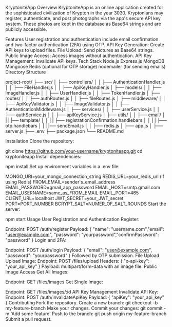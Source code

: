 KryptoniteApp
Overview
KryptoniteApp is an online application created for the sophisticated civilization of Krypton in the year 3030. Kryptonians may register, authenticate, and post photographs via the app's secure API key system. These photos are kept in the database as Base64 strings and are publicly accessible.

Features
User registration and authentication include email confirmation and two-factor authentication (2FA) using OTP.
API Key Generation: Create API keys to upload files.
File Upload: Send pictures as Base64 strings.
Public Image Access: Access images without authentication.
API Key Management: Invalidate API keys.
Tech Stack
Node.js
Express.js
MongoDB
Mongoose
Redis (optional for OTP storage)
nodemailer (for sending emails)
Directory Structure

project-root/
├── src/
│   ├── controllers/
│   │   ├── AuthenticationHandler.js
│   │   ├── FileHandler.js
│   │   ├── ApiKeyHandler.js
│   ├── models/
│   │   ├── ImageHandler.js
│   │   ├── UserHandler.js
│   │   ├── TokenHandler.js
│   ├── routes/
│   │   ├── authRoutes.js
│   │   ├── fileRoutes.js
│   ├── middleware/
│   │   ├── ApiKeyValidator.js
│   │   ├── ImageValidator.js
│   │   ├── AuthenticationMiddleware.js
│   ├── services/
│   │   ├── userService.js
│   │   ├── authService.js
│   │   ├── apiKeyService.js
│   ├── utils/
│   │   ├── email/
│   |   |   |── template/
│   │   |   |    ├── registrationConfirmation.handlebars
│   │   |   |    ├── otp.handlebars
│   |   |   |── sendEmail.js
│   │   ├── redis.js
│   ├── app.js
│   ├── server.js
├── .env
├── package.json
└── README.md


Installation
Clone the repository:

git clone https://github.com/your-username/kryptoniteapp.git
cd kryptoniteapp
Install dependencies:

npm install
Set up environment variables in a .env file:

MONGO_URI=your_mongo_connection_string
REDIS_URL=your_redis_url (if using Redis)
FROM_EMAIL=sender's_email_address
EMAIL_PASSWORD=gmail_app_password
EMAIL_HOST=smtp.gmail.com
EMAIL_USERNAME=same_as_FROM_EMAIL
EMAIL_PORT=465
CLIENT_URL=localhost
JWT_SECRET=your_JWT_secret
PORT=PORT_NUMBER
BCRYPT_SALT=NUMER_OF_SALT_ROUNDS
Start the server:

npm start
Usage
User Registration and Authentication
Register:

Endpoint: POST /auth/register
Payload: { "name": "username.com","email": "user@example.com", "password": "yourpassword","confirmPassword": "password" }
Login and 2FA:

Endpoint: POST /auth/login
Payload: { "email": "user@example.com", "password": "yourpassword" }
Followed by OTP submission.
File Upload
Upload Image:
Endpoint: POST /files/upload
Headers: { "x-api-key": "your_api_key" }
Payload: multipart/form-data with an image file.
Public Image Access
Get All Images:

Endpoint: GET /files/images
Get Single Image:

Endpoint: GET /files/images/:id
API Key Management
Invalidate API Key:
Endpoint: POST /auth/invalidateApiKey
Payload: { "apiKey": "your_api_key" }
Contributing
Fork the repository.
Create a new branch: git checkout -b my-feature-branch
Make your changes.
Commit your changes: git commit -m 'Add some feature'
Push to the branch: git push origin my-feature-branch
Submit a pull request.
